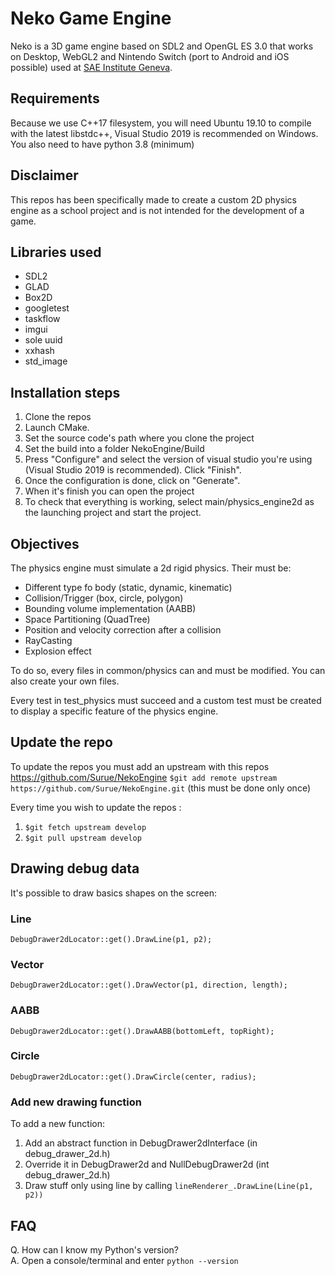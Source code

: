 # Neko Game Engine

Neko is a 3D game engine based on SDL2 and OpenGL ES 3.0 that works on Desktop, WebGL2 and Nintendo Switch (port to Android and iOS possible) used at [SAE Institute Geneva](https://sae.swiss).

## Requirements
Because we use C++17 filesystem, you will need Ubuntu 19.10 to compile with the latest libstdc++, Visual Studio 2019 is recommended on Windows.
You also need to have python 3.8 (minimum)
## Disclaimer
This repos has been specifically made to create a custom 2D physics engine as a school project and is not intended for the development of a game.

## Libraries used
- SDL2
- GLAD
- Box2D
- googletest
- taskflow
- imgui
- sole uuid
- xxhash
- std_image

## Installation steps
1. Clone the repos
2. Launch CMake. 
3. Set the source code's path where you clone the project
4. Set the build into a folder NekoEngine/Build
5. Press "Configure" and select the version of visual studio you're using (Visual Studio 2019 is recommended). Click "Finish".
6. Once the configuration is done, click on "Generate".
7. When it's finish you can open the project
8. To check that everything is working, select main/physics_engine2d as the launching project and start the project.

## Objectives 
The physics engine must simulate a 2d rigid physics. Their must be:
 - Different type fo body (static, dynamic, kinematic)
 - Collision/Trigger (box, circle, polygon)
 - Bounding volume implementation (AABB)
 - Space Partitioning (QuadTree)
 - Position and velocity correction after a collision
 - RayCasting
 - Explosion effect 
 
 To do so, every files in common/physics can and must be modified. You can also create your own files.

Every test in test_physics must succeed and a custom test must be created to display a specific feature of the physics engine.

## Update the repo
To update the repos you must add an upstream with this repos https://github.com/Surue/NekoEngine
```$git add remote upstream https://github.com/Surue/NekoEngine.git``` (this must be done only once)

Every time you wish to update the repos :
1. ```$git fetch upstream develop```
2. ```$git pull upstream develop```

## Drawing debug data
It's possible to draw basics shapes on the screen:
### Line
``` DebugDrawer2dLocator::get().DrawLine(p1, p2); ```

### Vector
``` DebugDrawer2dLocator::get().DrawVector(p1, direction, length); ```

### AABB
``` DebugDrawer2dLocator::get().DrawAABB(bottomLeft, topRight); ```

### Circle
``` DebugDrawer2dLocator::get().DrawCircle(center, radius); ```

### Add new drawing function
To add a new function:
1. Add an abstract function in DebugDrawer2dInterface (in debug_drawer_2d.h)
2. Override it in DebugDrawer2d and NullDebugDrawer2d (int debug_drawer_2d.h)
3. Draw stuff only using line by calling ``` lineRenderer_.DrawLine(Line(p1, p2)) ```

## FAQ
Q. How can I know my Python's version? \
A. Open a console/terminal and enter ```python --version```